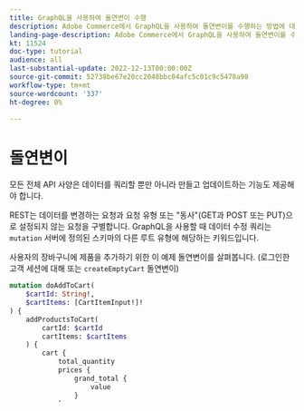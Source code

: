 ```yaml
---
title: GraphQL을 사용하여 돌연변이 수행
description: Adobe Commerce에서 GraphQL을 사용하여 돌연변이를 수행하는 방법에 대해 소개합니다. [!DNL Magento Open Source]. POST 호출을 사용하여 첫 번째 돌연변이를 수행합니다.
landing-page-description: Adobe Commerce에서 GraphQL을 사용하여 돌연변이를 수행하는 방법에 대해 소개합니다. [!DNL Magento Open Source]. POST 호출을 사용하여 첫 번째 돌연변이를 수행합니다.
kt: 11524
doc-type: tutorial
audience: all
last-substantial-update: 2022-12-13T00:00:00Z
source-git-commit: 52738be67e20cc2048bbc04afc5c01c9c5478a98
workflow-type: tm+mt
source-wordcount: '337'
ht-degree: 0%

---
```


# 돌연변이

모든 전체 API 사양은 데이터를 쿼리할 뿐만 아니라 만들고 업데이트하는 기능도 제공해야 합니다.

REST는 데이터를 변경하는 요청과 요청 유형 또는 &quot;동사&quot;(GET과 POST 또는 PUT)으로 설정되지 않는 요청을 구별합니다.
GraphQL을 사용할 때 데이터 수정 쿼리는 `mutation` 서버에 정의된 스키마의 다른 루트 유형에 해당하는 키워드입니다.

사용자의 장바구니에 제품을 추가하기 위한 이 예제 돌연변이를 살펴봅니다. (로그인한 고객 세션에 대해 또는 `createEmptyCart` 돌연변이)

```graphql
mutation doAddToCart(
    $cartId: String!,
    $cartItems: [CartItemInput!]!
) {
    addProductsToCart(
        cartId: $cartId
        cartItems: $cartItems
    ) {
        cart {
            total_quantity
            prices {
                grand_total {
                    value
                }
            }
        }
    }
}
```

다음 변수 사전과 함께 요청에서 위의 돌연변이가 전송되는 것을 상상할 수 있습니다.

```json
{
  "cartId": "{cart-id}",
  "cartItems": [
    {
      "quantity": 1,
      "sku": "VT01-RN-XS"
    }
  ]
}
```

마지막으로 다음과 같은 응답을 받을 수 있습니다.

```json
{
  "data": {
    "addProductsToCart": {
      "cart": {
        "total_quantity": 1,
        "prices": {
          "grand_total": {
            "value": 35.2
          }
        }
      }
    }
  }
}
```

위의 예제에 대해 주목할 중요한 것은 `mutation` 키워드 대신 `query`의 경우 구문은 쿼리와 동일합니다. 쿼리와 마찬가지로 돌연변이는 다음을 포함합니다.

* 임의 작업 이름(`doAddToCart`)
* 변수 목록(예: `$cartId`)
* 초기 필드(`addProductsToCart`) with arguments(예: ) `cartId`를 다음 값으로 설정합니다. `$cartId`)
* 중괄호로 묶인 필드 하위 선택

필드 하위 선택을 사용하면 반환할 필드(반환 값으로 지정된 유형에서)를 유연하게 정의할 수 있습니다 `addProductsToCart` - `AddProductsToCartOutput`) 돌연변이가 완료된 후

앞에서 설명한 바와 같이, GraphQL 스키마에 정의된 필드는 쿼리의 루트 유형(일반적으로 `Query`). 마찬가지로 돌연변이에 대해 다른 루트 유형이 존재합니다(일반적으로 다음과 같다고 함) `Mutation`). `addProductsToCart` 는 해당 루트 유형의 필드입니다.

위의 예제에 대한 다른 몇 가지 참고 사항:

* 다음 `!` 문자 접미사 `String` 및 `CartItemInput` 변수가 필수임을 나타냅니다.
* 대괄호(`[]`) 주위 `CartItemInput` 지정한 유형 `$cartItems` 단일 값이 아닌 해당 유형의 목록을 나타냅니다.
